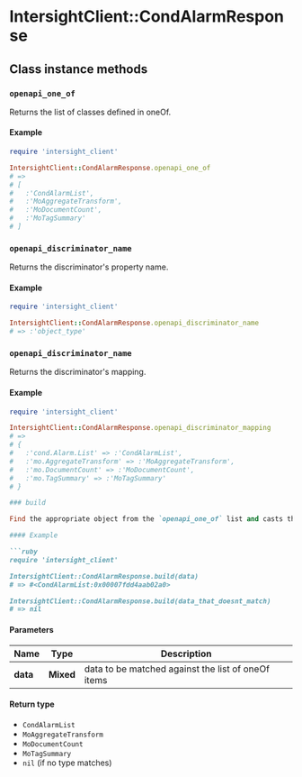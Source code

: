 # IntersightClient::CondAlarmResponse

## Class instance methods

### `openapi_one_of`

Returns the list of classes defined in oneOf.

#### Example

```ruby
require 'intersight_client'

IntersightClient::CondAlarmResponse.openapi_one_of
# =>
# [
#   :'CondAlarmList',
#   :'MoAggregateTransform',
#   :'MoDocumentCount',
#   :'MoTagSummary'
# ]
```

### `openapi_discriminator_name`

Returns the discriminator's property name.

#### Example

```ruby
require 'intersight_client'

IntersightClient::CondAlarmResponse.openapi_discriminator_name
# => :'object_type'
```

### `openapi_discriminator_name`

Returns the discriminator's mapping.

#### Example

```ruby
require 'intersight_client'

IntersightClient::CondAlarmResponse.openapi_discriminator_mapping
# =>
# {
#   :'cond.Alarm.List' => :'CondAlarmList',
#   :'mo.AggregateTransform' => :'MoAggregateTransform',
#   :'mo.DocumentCount' => :'MoDocumentCount',
#   :'mo.TagSummary' => :'MoTagSummary'
# }

### build

Find the appropriate object from the `openapi_one_of` list and casts the data into it.

#### Example

```ruby
require 'intersight_client'

IntersightClient::CondAlarmResponse.build(data)
# => #<CondAlarmList:0x00007fdd4aab02a0>

IntersightClient::CondAlarmResponse.build(data_that_doesnt_match)
# => nil
```

#### Parameters

| Name | Type | Description |
| ---- | ---- | ----------- |
| **data** | **Mixed** | data to be matched against the list of oneOf items |

#### Return type

- `CondAlarmList`
- `MoAggregateTransform`
- `MoDocumentCount`
- `MoTagSummary`
- `nil` (if no type matches)


